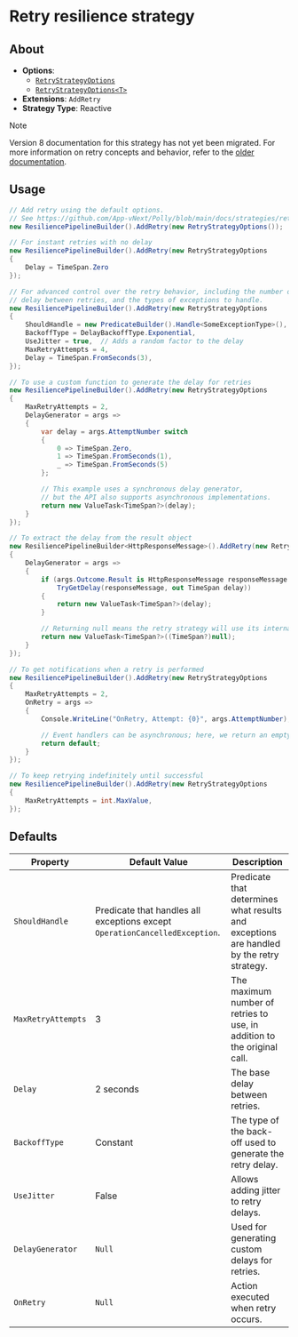 # Retry resilience strategy

## About

- **Options**:
  - [`RetryStrategyOptions`](../../src/Polly.Core/Retry/RetryStrategyOptions.cs)
  - [`RetryStrategyOptions<T>`](../../src/Polly.Core/Retry/RetryStrategyOptions.TResult.cs)
- **Extensions**: `AddRetry`
- **Strategy Type**: Reactive

> [!NOTE]
> Version 8 documentation for this strategy has not yet been migrated. For more information on retry concepts and behavior, refer to the [older documentation](https://github.com/App-vNext/Polly/wiki/Retry).

## Usage

<!-- snippet: Retry -->
```cs
// Add retry using the default options.
// See https://github.com/App-vNext/Polly/blob/main/docs/strategies/retry.md#defaults for default values.
new ResiliencePipelineBuilder().AddRetry(new RetryStrategyOptions());

// For instant retries with no delay
new ResiliencePipelineBuilder().AddRetry(new RetryStrategyOptions
{
    Delay = TimeSpan.Zero
});

// For advanced control over the retry behavior, including the number of attempts,
// delay between retries, and the types of exceptions to handle.
new ResiliencePipelineBuilder().AddRetry(new RetryStrategyOptions
{
    ShouldHandle = new PredicateBuilder().Handle<SomeExceptionType>(),
    BackoffType = DelayBackoffType.Exponential,
    UseJitter = true,  // Adds a random factor to the delay
    MaxRetryAttempts = 4,
    Delay = TimeSpan.FromSeconds(3),
});

// To use a custom function to generate the delay for retries
new ResiliencePipelineBuilder().AddRetry(new RetryStrategyOptions
{
    MaxRetryAttempts = 2,
    DelayGenerator = args =>
    {
        var delay = args.AttemptNumber switch
        {
            0 => TimeSpan.Zero,
            1 => TimeSpan.FromSeconds(1),
            _ => TimeSpan.FromSeconds(5)
        };

        // This example uses a synchronous delay generator,
        // but the API also supports asynchronous implementations.
        return new ValueTask<TimeSpan?>(delay);
    }
});

// To extract the delay from the result object
new ResiliencePipelineBuilder<HttpResponseMessage>().AddRetry(new RetryStrategyOptions<HttpResponseMessage>
{
    DelayGenerator = args =>
    {
        if (args.Outcome.Result is HttpResponseMessage responseMessage &&
            TryGetDelay(responseMessage, out TimeSpan delay))
        {
            return new ValueTask<TimeSpan?>(delay);
        }

        // Returning null means the retry strategy will use its internal delay for this attempt.
        return new ValueTask<TimeSpan?>((TimeSpan?)null);
    }
});

// To get notifications when a retry is performed
new ResiliencePipelineBuilder().AddRetry(new RetryStrategyOptions
{
    MaxRetryAttempts = 2,
    OnRetry = args =>
    {
        Console.WriteLine("OnRetry, Attempt: {0}", args.AttemptNumber);

        // Event handlers can be asynchronous; here, we return an empty ValueTask.
        return default;
    }
});

// To keep retrying indefinitely until successful
new ResiliencePipelineBuilder().AddRetry(new RetryStrategyOptions
{
    MaxRetryAttempts = int.MaxValue,
});
```
<!-- endSnippet -->

## Defaults

| Property           | Default Value                                                               | Description                                                                              |
| ------------------ | --------------------------------------------------------------------------- | ---------------------------------------------------------------------------------------- |
| `ShouldHandle`     | Predicate that handles all exceptions except `OperationCancelledException`. | Predicate that determines what results and exceptions are handled by the retry strategy. |
| `MaxRetryAttempts` | 3                                                                           | The maximum number of retries to use, in addition to the original call.                  |
| `Delay`            | 2 seconds                                                                   | The base delay between retries.                                                          |
| `BackoffType`      | Constant                                                                    | The type of the back-off used to generate the retry delay.                               |
| `UseJitter`        | False                                                                       | Allows adding jitter to retry delays.                                                    |
| `DelayGenerator`   | `Null`                                                                      | Used for generating custom delays for retries.                                           |
| `OnRetry`          | `Null`                                                                      | Action executed when retry occurs.                                                       |
